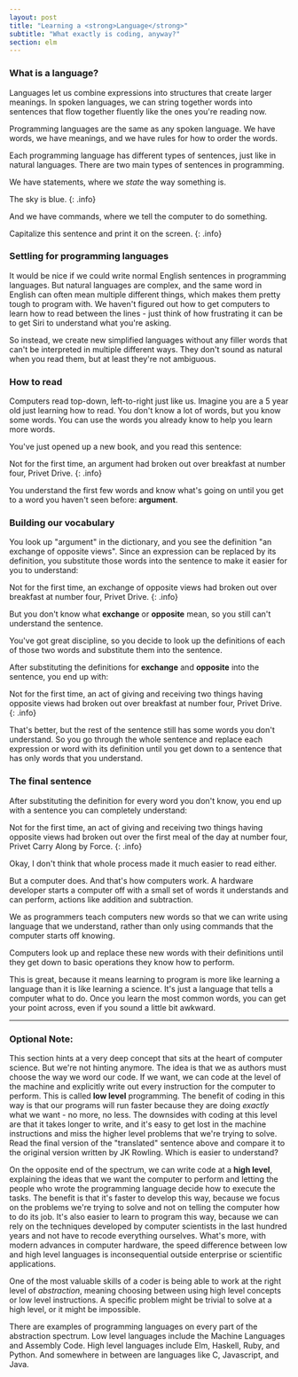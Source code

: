 ```yaml
---
layout: post
title: "Learning a <strong>Language</strong>"
subtitle: "What exactly is coding, anyway?"
section: elm
---
```


### What is a language?

Languages let us combine expressions into structures that create larger meanings. In spoken languages, we can string together words into sentences that flow together fluently like the ones you're reading now.

Programming languages are the same as any spoken language. We have words, we have meanings, and we have rules for how to order the words.

Each programming language has different types of sentences, just like in natural languages. There are two main types of sentences in programming.

We have statements, where we *state* the way something is.

The sky is blue.
{: .info}

And we have commands, where we tell the computer to do something.

Capitalize this sentence and print it on the screen.
{: .info}

### Settling for programming languages

It would be nice if we could write normal English sentences in programming languages. But natural languages are complex, and the same word in English can often mean multiple different things, which makes them pretty tough to program with. We haven't figured out how to get computers to learn how to read between the lines - just think of how frustrating it can be to get Siri to understand what you're asking. 

So instead, we create new simplified languages without any filler words that can't be interpreted in multiple different ways. They don't sound as natural when you read them, but at least they're not ambiguous. 

### How to read

Computers read top-down, left-to-right just like us. Imagine you are a 5 year old just learning how to read. You don't know a lot of words, but you know some words. You can use the words you already know to help you learn more words.

You've just opened up a new book, and you read this sentence:

Not for the first time, an argument had broken out over breakfast at number four, Privet Drive.
{: .info}

You understand the first few words and know what's going on until you get to a word you haven't seen before: **argument**.

### Building our vocabulary

You look up "argument" in the dictionary, and you see the definition "an exchange of opposite views". Since an expression can be replaced by its definition, you substitute those words into the sentence to make it easier for you to understand:

Not for the first time, an exchange of opposite views had broken out over breakfast at number four, Privet Drive.
{: .info}

But you don't know what **exchange** or **opposite** mean, so you still can't understand the sentence.

You've got great discipline, so you decide to look up the definitions of each of those two words and substitute them into the sentence.

After substituting the definitions for **exchange** and **opposite** into the sentence, you end up with:

Not for the first time, an act of giving and receiving two things having opposite views had broken out over breakfast at number four, Privet Drive.
{: .info}

That's better, but the rest of the sentence still has some words you don't understand. So you go through the whole sentence and replace each expression or word with its definition until you get down to a sentence that has only words that you understand.

### The final sentence

After substituting the definition for every word you don't know, you end up with a sentence you can completely understand:

Not for the first time, an act of giving and receiving two things having opposite views had broken out over the first meal of the day at number four, Privet Carry Along by Force.
{: .info}

Okay, I don't think that whole process made it much easier to read either.

But a computer does. And that's how computers work. A hardware developer starts a computer off with a small set of words it understands and can perform, actions like addition and subtraction.

We as programmers teach computers new words so that we can write using language that we understand, rather than only using commands that the computer starts off knowing.

Computers look up and replace these new words with their definitions until they get down to basic operations they know how to perform.

This is great, because it means learning to program is more like learning a language than it is like learning a science. It's just a language that tells a computer what to do. Once you learn the most common words, you can get your point across, even if you sound a little bit awkward.

------

### Optional Note:

This section hints at a very deep concept that sits at the heart of computer science. But we're not hinting anymore. The idea is that we as authors must choose the way we word our code. If we want, we can code at the level of the machine and explicitly write out every instruction for the computer to perform. This is called **low level** programming. The benefit of coding in this way is that our programs will run faster because they are doing *exactly* what we want - no more, no less. The downsides with coding at this level are that it takes longer to write, and it's easy to get lost in the machine instructions and miss the higher level problems that we're trying to solve. Read the final version of the "translated" sentence above and compare it to the original version written by JK Rowling. Which is easier to understand?

On the opposite end of the spectrum, we can write code at a **high level**, explaining the ideas that we want the computer to perform and letting the people who wrote the programming language decide how to execute the tasks. The benefit is that it's faster to develop this way, because we focus on the problems we're trying to solve and not on telling the computer how to do its job. It's also easier to learn to program this way, because we can rely on the techniques developed by computer scientists in the last hundred years and not have to recode everything ourselves. What's more, with modern advances in computer hardware, the speed difference between low and high level languages is inconsequential outside enterprise or scientific applications.

One of the most valuable skills of a coder is being able to work at the right level of *abstraction*, meaning choosing between using high level concepts or low level instructions. A specific problem might be trivial to solve at a high level, or it might be impossible.

There are examples of programming languages on every part of the abstraction spectrum. Low level languages include the Machine Languages and Assembly Code. High level languages include Elm, Haskell, Ruby, and Python. And somewhere in between are languages like C, Javascript, and Java.
